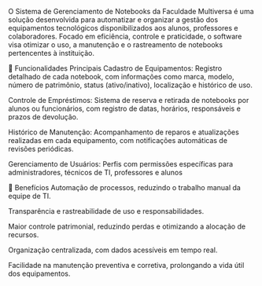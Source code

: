 O Sistema de Gerenciamento de Notebooks da Faculdade Multiversa é uma solução desenvolvida para automatizar e organizar a gestão dos equipamentos tecnológicos disponibilizados aos alunos, professores e colaboradores. Focado em eficiência, controle e praticidade, o software visa otimizar o uso, a manutenção e o rastreamento de notebooks pertencentes à instituição.

🧩 Funcionalidades Principais
Cadastro de Equipamentos: Registro detalhado de cada notebook, com informações como marca, modelo, número de patrimônio, status (ativo/inativo), localização e histórico de uso.

Controle de Empréstimos: Sistema de reserva e retirada de notebooks por alunos ou funcionários, com registro de datas, horários, responsáveis e prazos de devolução.

Histórico de Manutenção: Acompanhamento de reparos e atualizações realizadas em cada equipamento, com notificações automáticas de revisões periódicas.

Gerenciamento de Usuários: Perfis com permissões específicas para administradores, técnicos de TI, professores e alunos

🚀 Benefícios
Automação de processos, reduzindo o trabalho manual da equipe de TI.

Transparência e rastreabilidade de uso e responsabilidades.

Maior controle patrimonial, reduzindo perdas e otimizando a alocação de recursos.

Organização centralizada, com dados acessíveis em tempo real.

Facilidade na manutenção preventiva e corretiva, prolongando a vida útil dos equipamentos.


